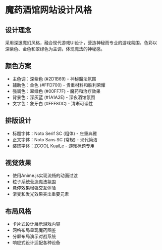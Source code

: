 # 魔药酒馆网站设计风格

## 设计理念
采用深邃魔幻风格，融合现代游戏UI设计，营造神秘而专业的游戏氛围。色彩以深紫色、金色和翠绿色为主调，体现魔法的神秘感。

## 颜色方案
- 主色调：深紫色 (#2D1B69) - 神秘魔法氛围
- 辅助色：金色 (#FFD700) - 贵重材料和胜利荣耀
- 强调色：翠绿色 (#00FF7F) - 魔药和治疗效果
- 背景色：深灰蓝 (#1A1A2E) - 深夜酒馆氛围
- 文字色：象牙白 (#FFF8DC) - 清晰可读性

## 排版设计
- 标题字体：Noto Serif SC (粗体) - 庄重典雅
- 正文字体：Noto Sans SC (常规) - 现代简洁
- 装饰字体：ZCOOL KuaiLe - 游戏标题专用

## 视觉效果
- 使用Anime.js实现流畅的动画过渡
- 粒子系统营造魔法氛围
- 悬停效果增强交互体验
- 渐变和发光效果突出重要元素

## 布局风格
- 卡片式设计展示游戏内容
- 网格布局呈现魔药图鉴
- 分屏布局演示对战系统
- 响应式设计适配各种设备